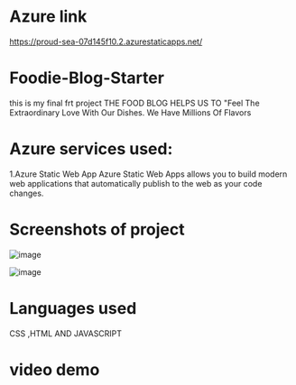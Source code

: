 # Azure link
https://proud-sea-07d145f10.2.azurestaticapps.net/

# Foodie-Blog-Starter
this is my final frt project THE FOOD BLOG HELPS US TO "Feel The Extraordinary Love With Our Dishes. We Have Millions Of Flavors

# Azure services used:
1.Azure Static Web App Azure Static Web Apps allows you to build modern web applications that automatically publish to the web as your code changes.

# Screenshots of project
![image](https://user-images.githubusercontent.com/115391269/198199383-0da94b1b-879c-4466-a16d-466b69c79043.png)

![image](https://user-images.githubusercontent.com/115391269/198199458-d0635814-5aab-42f2-94a0-498e2d662def.png)


# Languages used
CSS ,HTML AND JAVASCRIPT

# video demo
